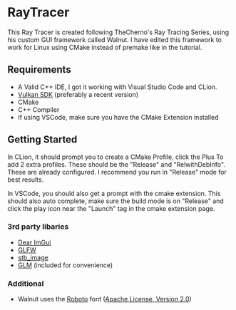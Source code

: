 # RayTracer

This Ray Tracer is created following TheCherno's Ray Tracing Series, using his custom GUI framework called Walnut.
I have edited this framework to work for Linux using CMake instead of premake like in the tutorial.


## Requirements
- A Valid C++ IDE, I got it working with Visual Studio Code and CLion.
- [Vulkan SDK](https://vulkan.lunarg.com/sdk/home#windows) (preferably a recent version)
- CMake
- C++ Compiler
- If using VSCode, make sure you have the CMake Extension installed

## Getting Started
In CLion, it should prompt you to create a CMake Profile, click the Plus To add 2 extra profiles. These should be the "Release" and "RelwithDebInfo". 
These are already configured. I recommend you run in "Release" mode for best results.

In VSCode, you should also get a prompt with the cmake extension.
This should also auto complete, make sure the build mode is on "Release" and click the play icon near the "Launch" tag in the cmake extension page.

### 3rd party libaries
- [Dear ImGui](https://github.com/ocornut/imgui)
- [GLFW](https://github.com/glfw/glfw)
- [stb_image](https://github.com/nothings/stb)
- [GLM](https://github.com/g-truc/glm) (included for convenience)

### Additional
- Walnut uses the [Roboto](https://fonts.google.com/specimen/Roboto) font ([Apache License, Version 2.0](https://www.apache.org/licenses/LICENSE-2.0))
